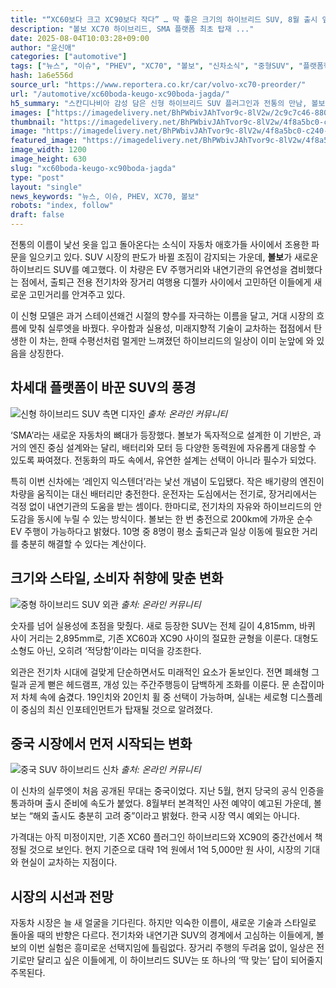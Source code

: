 ```yaml
---
title: "“XC60보다 크고 XC90보다 작다” … 딱 좋은 크기의 하이브리드 SUV, 8월 출시 앞두고 ‘들썩’"
description: "볼보 XC70 하이브리드, SMA 플랫폼 최초 탑재 ..."
date: 2025-08-04T10:03:28+09:00
author: "윤신애"
categories: ["automotive"]
tags: ["뉴스", "이슈", "PHEV", "XC70", "볼보", "신차소식", "중형SUV", "플랫폼혁명SUV", "중간세대모빌리티"]
hash: 1a6e556d
source_url: "https://www.reportera.co.kr/car/volvo-xc70-preorder/"
url: "/automotive/xc60boda-keugo-xc90boda-jagda/"
h5_summary: "스칸디나비아 감성 담은 신형 하이브리드 SUV 플러그인과 전통의 만남, 볼보의 새 도전"
images: ["https://imagedelivery.net/BhPWbivJAhTvor9c-8lV2w/2c9c7c46-8801-48b5-9811-8c9871a71c00/public", "https://imagedelivery.net/BhPWbivJAhTvor9c-8lV2w/4f8a5bc0-c240-4a35-c260-4e97b1464e00/public", "https://imagedelivery.net/BhPWbivJAhTvor9c-8lV2w/d4906b3c-26a0-4c85-5e26-579a10e43500/public", "https://imagedelivery.net/BhPWbivJAhTvor9c-8lV2w/f9326921-97ce-4e8d-e09e-2955490b6e00/public"]
thumbnail: "https://imagedelivery.net/BhPWbivJAhTvor9c-8lV2w/4f8a5bc0-c240-4a35-c260-4e97b1464e00/public"
image: "https://imagedelivery.net/BhPWbivJAhTvor9c-8lV2w/4f8a5bc0-c240-4a35-c260-4e97b1464e00/public"
featured_image: "https://imagedelivery.net/BhPWbivJAhTvor9c-8lV2w/4f8a5bc0-c240-4a35-c260-4e97b1464e00/public"
image_width: 1200
image_height: 630
slug: "xc60boda-keugo-xc90boda-jagda"
type: "post"
layout: "single"
news_keywords: "뉴스, 이슈, PHEV, XC70, 볼보"
robots: "index, follow"
draft: false
---
```


전통의 이름이 낯선 옷을 입고 돌아온다는 소식이 자동차 애호가들 사이에서 조용한 파문을 일으키고 있다. SUV 시장의 판도가 바뀔 조짐이 감지되는 가운데, **볼보**가 새로운 하이브리드 SUV를 예고했다. 이 차량은 EV 주행거리와 내연기관의 유연성을 겸비했다는 점에서, 출퇴근 전용 전기차와 장거리 여행용 디젤카 사이에서 고민하던 이들에게 새로운 고민거리를 안겨주고 있다.

이 신형 모델은 과거 스테이션왜건 시절의 향수를 자극하는 이름을 달고, 거대 시장의 흐름에 맞춰 실루엣을 바꿨다. 우아함과 실용성, 미래지향적 기술이 교차하는 접점에서 탄생한 이 차는, 한때 수평선처럼 멀게만 느껴졌던 하이브리드의 일상이 이미 눈앞에 와 있음을 상징한다.

## 차세대 플랫폼이 바꾼 SUV의 풍경

![신형 하이브리드 SUV 측면 디자인](https://imagedelivery.net/BhPWbivJAhTvor9c-8lV2w/d4906b3c-26a0-4c85-5e26-579a10e43500/public)
*출처: 온라인 커뮤니티*


‘SMA’라는 새로운 자동차의 뼈대가 등장했다. 볼보가 독자적으로 설계한 이 기반은, 과거의 엔진 중심 설계와는 달리, 배터리와 모터 등 다양한 동력원에 자유롭게 대응할 수 있도록 짜여졌다. 전동화의 파도 속에서, 유연한 설계는 선택이 아니라 필수가 되었다.

특히 이번 신차에는 ‘레인지 익스텐더’라는 낯선 개념이 도입됐다. 작은 배기량의 엔진이 차량을 움직이는 대신 배터리만 충전한다. 운전자는 도심에서는 전기로, 장거리에서는 걱정 없이 내연기관의 도움을 받는 셈이다. 한마디로, 전기차의 자유와 하이브리드의 안도감을 동시에 누릴 수 있는 방식이다. 볼보는 한 번 충전으로 200km에 가까운 순수 EV 주행이 가능하다고 밝혔다. 10명 중 8명이 평소 출퇴근과 일상 이동에 필요한 거리를 충분히 해결할 수 있다는 계산이다.

## 크기와 스타일, 소비자 취향에 맞춘 변화

![중형 하이브리드 SUV 외관](https://imagedelivery.net/BhPWbivJAhTvor9c-8lV2w/2c9c7c46-8801-48b5-9811-8c9871a71c00/public)
*출처: 온라인 커뮤니티*


숫자를 넘어 실용성에 초점을 맞췄다. 새로 등장한 SUV는 전체 길이 4,815mm, 바퀴 사이 거리는 2,895mm로, 기존 XC60과 XC90 사이의 절묘한 균형을 이룬다. 대형도 소형도 아닌, 오히려 ‘적당함’이라는 미덕을 강조한다.

외관은 전기차 시대에 걸맞게 단순하면서도 미래적인 요소가 돋보인다. 전면 폐쇄형 그릴과 곧게 뻗은 헤드램프, 개성 있는 주간주행등이 담백하게 조화를 이룬다. 문 손잡이마저 차체 속에 숨겼다. 19인치와 20인치 휠 중 선택이 가능하며, 실내는 세로형 디스플레이 중심의 최신 인포테인먼트가 탑재될 것으로 알려졌다.

## 중국 시장에서 먼저 시작되는 변화

![중국 SUV 하이브리드 신차](https://imagedelivery.net/BhPWbivJAhTvor9c-8lV2w/f9326921-97ce-4e8d-e09e-2955490b6e00/public)
*출처: 온라인 커뮤니티*


이 신차의 실루엣이 처음 공개된 무대는 중국이었다. 지난 5월, 현지 당국의 공식 인증을 통과하며 출시 준비에 속도가 붙었다. 8월부터 본격적인 사전 예약이 예고된 가운데, 볼보는 “해외 출시도 충분히 고려 중”이라고 밝혔다. 한국 시장 역시 예외는 아니다.

가격대는 아직 미정이지만, 기존 XC60 플러그인 하이브리드와 XC90의 중간선에서 책정될 것으로 보인다. 현지 기준으로 대략 1억 원에서 1억 5,000만 원 사이, 시장의 기대와 현실이 교차하는 지점이다.

## 시장의 시선과 전망

자동차 시장은 늘 새 얼굴을 기다린다. 하지만 익숙한 이름이, 새로운 기술과 스타일로 돌아올 때의 반향은 다르다. 전기차와 내연기관 SUV의 경계에서 고심하는 이들에게, 볼보의 이번 실험은 흥미로운 선택지임에 틀림없다. 장거리 주행의 두려움 없이, 일상은 전기로만 달리고 싶은 이들에게, 이 하이브리드 SUV는 또 하나의 ‘딱 맞는’ 답이 되어줄지 주목된다.
